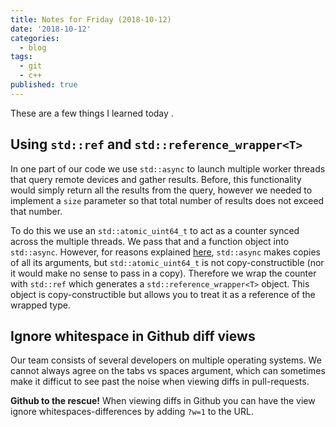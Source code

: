 ```yaml
---
title: Notes for Friday (2018-10-12)
date: '2018-10-12'
categories:
  - blog
tags:
  - git
  - c++
published: true
---
```

These are a few things I learned today .

## Using `std::ref` and `std::reference_wrapper<T>`

In one part of our code we use `std::async` to launch multiple worker threads that query remote devices and gather results. Before, this functionality would simply return all the results from the query, however we needed to implement a `size` parameter so that total number of results does not exceed that number. 

To do this we use an `std::atomic_uint64_t` to act as a counter synced across the multiple threads. We pass that and a function object into `std::async`. However, for reasons explained [here](https://stackoverflow.com/questions/18359864/passing-arguments-to-stdasync-by-reference-fails), `std::async` makes copies of all its arguments, but `std::atomic_uint64_t` is not copy-constructible (nor it would make no sense to pass in a copy). Therefore we wrap the counter with `std::ref` which generates a `std::reference_wrapper<T>` object. This object is copy-constructible but allows you to treat it as a reference of the wrapped type.

## Ignore whitespace in Github diff views

Our team consists of several developers on multiple operating systems. We cannot always agree on the tabs vs spaces argument, which can sometimes make it difficut to see past the noise when viewing diffs in pull-requests. 

**Github to the rescue!** When viewing diffs in Github you can have the view ignore whitespaces-differences by adding `?w=1` to the URL.

